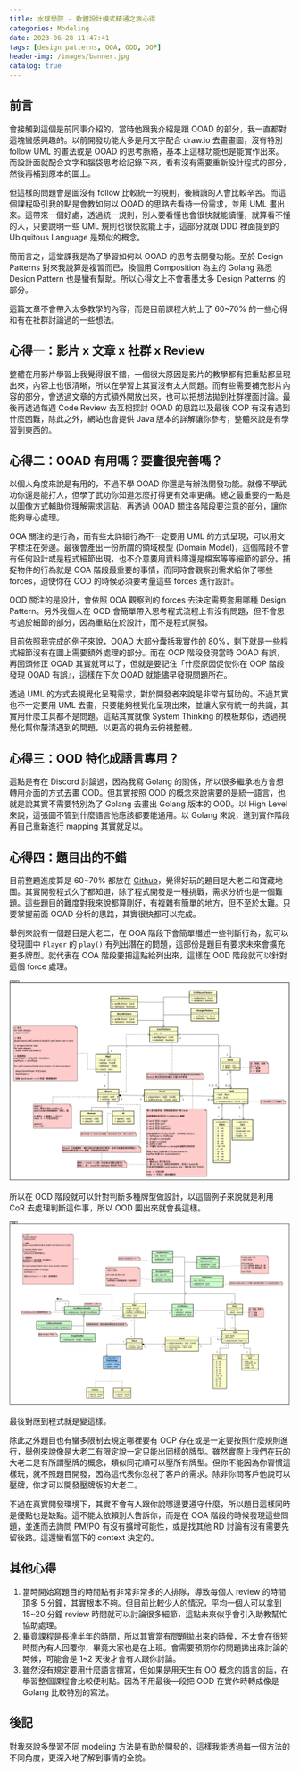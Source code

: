 ```yaml
---
title: 水球學院 - 軟體設計模式精通之旅心得
categories: Modeling
date: 2023-06-28 11:47:41
tags: [design patterns, OOA, OOD, OOP]
header-img: /images/banner.jpg
catalog: true
---
```


## 前言

會接觸到這個是前同事介紹的，當時他跟我介紹是跟 OOAD 的部分，我一直都對這塊蠻感興趣的。以前開發功能大多是用文字配合 draw.io 去畫畫圖，沒有特別 follow UML 的畫法或是 OOAD 的思考脈絡，基本上這樣功能也是能實作出來。而設計面就配合文字和腦袋思考給記錄下來，看有沒有需要重新設計程式的部分，然後再補到原本的圖上。

但這樣的問題會是圖沒有 follow 比較統一的規則，後續讀的人會比較辛苦。而這個課程吸引我的點是會教如何以 OOAD 的思路去看待一份需求，並用 UML 畫出來。這帶來一個好處，透過統一規則，別人要看懂也會很快就能讀懂，就算看不懂的人，只要說明一些 UML 規則也很快就能上手，這部分就跟 DDD 裡面提到的 Ubiquitous Language 是類似的概念。

簡而言之，這堂課我是為了學習如何以 OOAD 的思考去開發功能。至於 Design Patterns 對來我說算是複習而已，換個用 Composition 為主的 Golang 熟悉 Design Pattern 也是蠻有幫助。所以心得文上不會著墨太多 Design Patterns 的部分。

這篇文章不會帶入太多教學的內容，而是目前課程大約上了 60~70% 的一些心得和有在社群討論過的一些想法。

## 心得一：影片 x 文章 x 社群 x Review

整體在用影片學習上我覺得很不錯，一個很大原因是影片的教學都有把重點都呈現出來，內容上也很清晰，所以在學習上其實沒有太大問題。而有些需要補充影片內容的部分，會透過文章的方式額外開放出來，也可以把想法拋到社群裡面討論。最後再透過每週 Code Review 去互相探討 OOAD 的思路以及最後 OOP 有沒有遇到什麼困難，除此之外，網站也會提供 Java 版本的詳解讓你參考，整體來說是有學習到東西的。

## 心得二：OOAD 有用嗎？要畫很完善嗎？

以個人角度來說是有用的，不過不學 OOAD 你還是有辦法開發功能。就像不學武功你還是能打人，但學了武功你知道怎麼打得更有效率更痛。總之最重要的一點是以圖像方式輔助你理解需求這點，再透過 OOAD 關注各階段要注意的部分，讓你能夠專心處理。

OOA 關注的是行為，而有些太詳細行為不一定要用 UML 的方式呈現，可以用文字標注在旁邊。最後會產出一份所謂的領域模型 (Domain Model)，這個階段不會有任何設計或是程式細節出現，也不介意要用資料庫還是檔案等等細節的部分。捕捉物件的行為就是 OOA 階段最重要的事情，而同時會觀察到需求給你了哪些 forces，迫使你在 OOD 的時候必須要考量這些 forces 進行設計。

OOD 關注的是設計，會依照 OOA 觀察到的 forces 去決定需要套用哪種 Design Pattern。另外我個人在 OOD 會簡單帶入思考程式流程上有沒有問題，但不會思考過於細節的部分，因為重點在於設計，而不是程式開發。

目前依照我完成的例子來說，OOAD 大部分囊括我實作的 80%，剩下就是一些程式細節沒有在圖上需要額外處理的部分。而在 OOP 階段發現當時 OOAD 有誤，再回頭修正 OOAD 其實就可以了，但就是要記住「什麼原因促使你在 OOP 階段發現 OOAD 有誤』，這樣在下次 OOAD 就能儘早發現問題所在。

透過 UML 的方式去視覺化呈現需求，對於開發者來說是非常有幫助的。不過其實也不一定要用 UML 去畫，只要能夠視覺化呈現出來，並讓大家有統一的共識，其實用什麼工具都不是問題。這點其實就像 System Thinking 的模板類似，透過視覺化幫你釐清遇到的問題，以更高的視角去俯視整體。

## 心得三：OOD 特化成語言專用？

這點是有在 Discord 討論過，因為我寫 Golang 的關係，所以很多繼承地方會想轉用介面的方式去畫 OOD。但其實按照 OOD 的概念來說需要的是統一語言，也就是說其實不需要特別為了 Golang 去畫出 Golang 版本的 OOD。以 High Level 來說，這張圖不管到什麼語言他應該都要能通用。以 Golang 來說，進到實作階段再自己重新進行 mapping 其實就足以。

## 心得四：題目出的不錯

目前整題進度算是 60~70% 都放在 [Github](https://github.com/Yu-Jack/water-ball-missions)，覺得好玩的題目是大老二和寶藏地圖。其實開發程式久了都知道，除了程式開發是一種挑戰，需求分析也是一個難題。這些題目的難度對我來說都算剛好，有複雜有簡單的地方，但不至於太難。只要掌握前面 OOAD 分析的思路，其實很快都可以完成。

舉例來說有一個題目是大老二，在 OOA 階段下會簡單描述一些判斷行為，就可以發現圖中 `Player` 的 `play()` 有列出潛在的問題，這部份是題目有要求未來會擴充更多牌型。就代表在 OOA 階段要把這點給列出來，這樣在 OOD 階段就可以針對這個 force 處理。

![](/images/water-ball/big2_ooa.png)

所以在 OOD 階段就可以針對判斷多種牌型做設計，以這個例子來說就是利用 CoR 去處理判斷這件事，所以 OOD 圖出來就會長這樣。

![](/images/water-ball/big2_ood.png)

最後對應到程式就是變這樣。

<script src="https://emgithub.com/embed.js?target=https%3A%2F%2Fgithub.com%2FYu-Jack%2Fwater-ball-missions%2Fblob%2Fmain%2Fbig2%2Finternal%2Fdomain%2Fcard_pattern%2Fvalidator_handler.go&style=github&showBorder=on&showFileMeta=on&fetchFromJsDelivr=on"></script>

除此之外題目也有蠻多限制去規定哪裡要有 OCP 存在或是一定要按照什麼規則進行，舉例來說像是大老二有限定說一定只能出同樣的牌型。雖然實際上我們在玩的大老二是有所謂壓牌的概念，類似同花順可以壓所有牌型。但你不能因為你習慣這樣玩，就不照題目開發，因為這代表你忽視了客戶的需求。除非你問客戶他說可以壓牌，你才可以開發壓牌版的大老二。

不過在真實開發環境下，其實不會有人跟你說哪邊要遵守什麼，所以題目這樣同時是優點也是缺點。這不能太依賴別人告訴你，而是在 OOA 階段的時候發現這些問題，並進而去詢問 PM/PO 有沒有擴增可能性，或是找其他 RD 討論有沒有需要先留後路。這還蠻看當下的 context 決定的。

## 其他心得

1. 當時開始寫題目的時間點有非常非常多的人排隊，導致每個人 review 的時間頂多 5 分鐘，其實根本不夠。但目前比較少人的情況，平均一個人可以拿到 15~20 分鐘 review 時間就可以討論很多細節，這點未來似乎會引入助教幫忙協助處理。
2. 畢竟課程是長達半年的時間，所以其實當有問題拋出來的時候，不太會在很短時間內有人回覆你，畢竟大家也是在上班。會需要預期你的問題拋出來討論的時候，可能會是 1~2 天後才會有人跟你討論。
3. 雖然沒有規定要用什麼語言撰寫，但如果是用天生有 OO 概念的語言的話，在學習整個課程會比較便利點。因為不用最後一段把 OOD 在實作時轉成像是 Golang 比較特別的寫法。

## 後記

對我來說多學習不同 modeling 方法是有助於開發的，這樣我能透過每一個方法的不同角度，更深入地了解到事情的全貌。

<style>
    .emgithub-container code.hljs {
        color: unset;
        background: unset;
        line-height: 18px;
    }
</style>